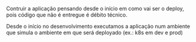 Contruir a aplicação pensando desde o início em como vai ser o deploy,
pois código que não é entregue é débito técnico.

Desde o início no desenvolvimento executamos a aplicação num ambiente que 
simula o ambiente em que será deployado (ex.: k8s em dev e prod)
